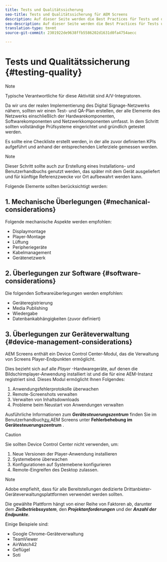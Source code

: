 ```yaml
---
title: Tests und Qualitätssicherung
seo-title: Tests und Qualitätssicherung für AEM Screens
description: Auf dieser Seite werden die Best Practices für Tests und die Qualitätssicherung von AEM Screens beschrieben.
seo-description: Auf dieser Seite werden die Best Practices für Tests und die Qualitätssicherung von AEM Screens beschrieben.
translation-type: tm+mt
source-git-commit: 2301922de9638ffb5586202d1631d0fa4754aecc

---
```



# Tests und Qualitätssicherung {#testing-quality}

>[!NOTE]
>
>Typische Verantwortliche für diese Aktivität sind A/V-Integratoren.

Da wir uns der realen Implementierung des Digital Signage-Netzwerks nähern, sollten wir einen Test- und QA-Plan erstellen, der alle Elemente des Netzwerks einschließlich der Hardwarekomponenten, Softwarekomponenten und Netzwerkkomponenten umfasst.
In dem Schritt sollten vollständige Prüfsysteme eingerichtet und gründlich getestet werden.

Es sollte eine Checkliste erstellt werden, in der alle zuvor definierten KPIs aufgeführt und anhand der entsprechenden Lieferziele gemessen werden.

>[!NOTE]
> Dieser Schritt sollte auch zur Erstellung eines Installations- und Benutzerhandbuchs genutzt werden, das später mit dem Gerät ausgeliefert und für künftige Referenzzwecke vor Ort aufbewahrt werden kann.

Folgende Elemente sollten berücksichtigt werden:

## 1. Mechanische Überlegungen {#mechanical-considerations}

Folgende mechanische Aspekte werden empfohlen:

* Displaymontage
* Player-Montage
* Lüftung
* Peripheriegeräte
* Kabelmanagement
* Gerätenetzwerk

## 2. Überlegungen zur Software {#software-considerations}

Die folgenden Softwareüberlegungen werden empfohlen:

* Geräteregistrierung
* Media Publishing
* Wiedergabe
* Datenbankabhängigkeiten (zuvor definiert)


## 3. Überlegungen zur Geräteverwaltung {#device-management-considerations}


AEM Screens enthält ein Device Control Center-Modul, das die Verwaltung von Screens Player-Endpunkten ermöglicht.

Dies bezieht sich auf alle *Player* -Hardwaregeräte, auf denen die Bildschirmplayer-Anwendung installiert ist und die für eine AEM-Instanz registriert sind.
Dieses Modul ermöglicht Ihnen Folgendes:

1. Anwendungsfehlerprotokolle überwachen
1. Remote-Screenshots verwalten
1. Verwalten von Inhaltsdownloads
1. Probleme beim Neustart von Anwendungen verwalten

Ausführliche Informationen zum ***Gerätesteuerungszentrum*** finden Sie im Benutzerhandbuch[zu ](https://helpx.adobe.com/experience-manager/6-5/screens/using/monitoring-screens.html)AEM Screens unter **Fehlerbehebung im Gerätesteuerungszentrum** .

>[!CAUTION]
> Sie sollten Device Control Center nicht verwenden, um:
>
> 1. Neue Versionen der Player-Anwendung installieren
> 1. Systemebene überwachen
> 1. Konfigurationen auf Systemebene konfigurieren
> 1. Remote-Eingreifen des Desktop zulassen.



>[!NOTE]
> Adobe empfiehlt, dass für alle Bereitstellungen dedizierte Drittanbieter-Geräteverwaltungsplattformen verwendet werden sollten.

Die gewählte Plattform hängt von einer Reihe von Faktoren ab, darunter dem ***Zielbetriebssystem***, den ***Projektanforderungen*** und der ***Anzahl der Endpunkte***.

Einige Beispiele sind:

* Google Chrome-Geräteverwaltung
* TeamViewer
* AirWatch42
* Geflügel
* Soti